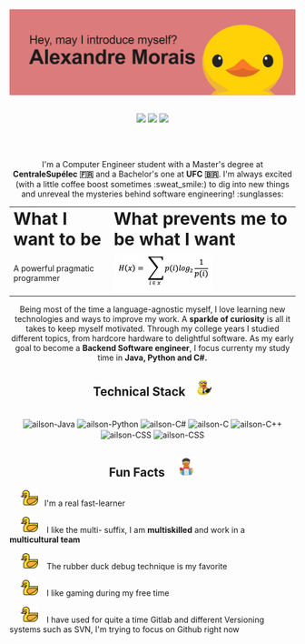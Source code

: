 
<div align="center">
  <img src="index2_.png">
</div>

##

<div align="center"> 
    <a href="https://www.linkedin.com/in/alexandre-morais-90016b1a1/" target="_blank" rel="author"><img src="https://img.shields.io/badge/-LinkedIn-%230077B5?style=for-the-badge&logo=linkedin&logoColor=white" target="_blank"></a> 
    <a href="https://www.instagram.com/ailsonalexx/" target="_blank" rel="author"><img src="https://img.shields.io/badge/ailsonalexx-%23E4405F.svg?style=for-the-badge&logo=Instagram&logoColor=white" target="_blank"></a> 
  <a href="https://www.instagram.com/ailsonalexx/" target="_blank" rel="author"><img src="https://img.shields.io/badge/IDESERVER-%237289DA.svg?style=for-the-badge&logo=discord&logoColor=white" target="_blank"></a> 
  
 <br></br>
  <p>I'm a Computer Engineer student with a Master's degree at <strong>CentraleSupélec 🇫🇷</strong> and a Bachelor's one at <strong>UFC 🇧🇷</strong>. I'm always excited 
(with a little coffee boost sometimes :sweat_smile:)
 to dig into new things and unreveal the mysteries behind software engineering! :sunglasses:</p>
 
 <table border="0">
 <tr>
    <td><b style="font-size:30px">What I want to be</b></td>
    <td><b style="font-size:30px">What prevents me to be what I want</b></td>
 </tr>
 <tr>
    <td>A powerful pragmatic programmer</td>
    <td><img height = "70" src="shannon_entropy_equation_2-300x121.png"></td>
 </tr>
</table>

<p>Being most of the time a language-agnostic myself, I love learning new technologies and ways to improve my work. A <strong>sparkle of curiosity</strong> is all it takes
to keep myself motivated. Through my college years I studied different topics, from hardcore hardware to delightful  software. As my early goal 
  to become a <strong>Backend Software engineer</strong>, I focus currenty my study time in <strong>Java, Python and C#. </strong></p>
</div>

##
<h2 align="center"> Technical Stack &nbsp;&nbsp; <img height = "30" src="techduck.png"></h2>
<div align="center" style="display: inline_block"><br>
  <img align="center" alt="ailson-Java" height="45" width="45" src="https://raw.githubusercontent.com/jmnote/z-icons/master/svg/java.svg">
  <img align="center" alt="ailson-Python" height="40" width="40" src="https://raw.githubusercontent.com/jmnote/z-icons/master/svg/python.svg">
  <img align="center" alt="ailson-C#" height="40" width="40" src="https://raw.githubusercontent.com/jmnote/z-icons/master/svg/csharp.svg">
  <img align="center" alt="ailson-C" height="40" width="40" src="https://raw.githubusercontent.com/jmnote/z-icons/master/svg/c.svg">
  <img align="center" alt="ailson-C++" height="40" width="40" src="https://raw.githubusercontent.com/jmnote/z-icons/master/svg/cpp.svg">
  <img align="center" alt="ailson-CSS" height="40" width="40" src="https://raw.githubusercontent.com/jmnote/z-icons/master/svg/kubernetes.svg">
  <img align="center" alt="ailson-CSS" height="40" width="40" src="https://raw.githubusercontent.com/jmnote/z-icons/master/svg/git.svg">
</div>
<h2 align="center"> Fun Facts &nbsp;&nbsp; <img height = "35" src="frenchduck.png"></h2>
<p>&nbsp;&nbsp;&nbsp;&nbsp; <img height = "30" src="duck.png"> &nbsp;&nbsp;I'm a real fast-learner</p>
<p>&nbsp;&nbsp;&nbsp;&nbsp; <img height = "30" src="duck.png"> &nbsp;&nbsp; I like the multi- suffix, I am <strong>multiskilled</strong> and work in a <strong>multicultural team</strong></p>
<p>&nbsp;&nbsp;&nbsp;&nbsp; <img height = "30" src="duck.png"> &nbsp;&nbsp; The rubber duck debug technique is my favorite</p>
<p>&nbsp;&nbsp;&nbsp;&nbsp; <img height = "30" src="duck.png"> &nbsp;&nbsp; I like gaming during my free time</p>
<p>&nbsp;&nbsp;&nbsp;&nbsp; <img height = "30" src="duck.png"> &nbsp;&nbsp; I have used for quite a time Gitlab and different Versioning systems such as SVN, I'm trying to focus on Github right now</p>

<div>

</div>

